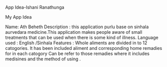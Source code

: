 App Idea-Ishani Ranathunga

My App Idea

Name: Ath Beheth
Description : this application purlu base on sinhala aurvedara medicine.This application makes people aware of small treatments that can be used when there is some kind of illness. 
Language used : English /Sinhala
Features : Whole aliments are divided in  to 12 catogories.
	It has been included aliment and corresponding home remadies for in 	each catogory
	Can be refer to those remadies where it includes medisines and the 	method of using .
	
	
